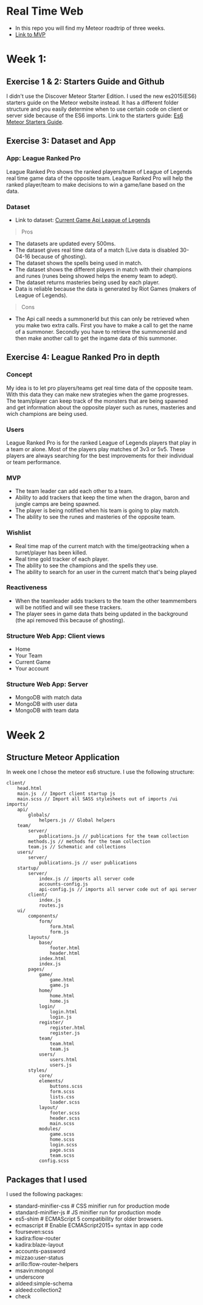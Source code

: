 # Real Time Web
* In this repo you will find my Meteor roadtrip of three weeks.
* [Link to MVP](http://37.139.2.180/)

# Week 1:

## Exercise 1 & 2: Starters Guide and Github
I didn't use the Discover Meteor Starter Edition. I used the new es2015(ES6) starters guide on the Meteor website instead. It has a different folder structure and you easily determine when to use certain code on client or server side because of the ES6 imports. Link to the starters guide: [Es6 Meteor Starters Guide](http://guide.meteor.com/structure.html).

## Exercise 3: Dataset and App

### App: League Ranked Pro
League Ranked Pro shows the ranked players/team of League of Legends real time game data of the opposite team. League Ranked Pro will help the ranked player/team to make decisions to win a game/lane based on the data.

### Dataset
* Link to dataset: [Current Game Api League of Legends](https://developer.riotgames.com/api/methods#!/976/3336)

> Pros

* The datasets are updated every 500ms.
* The dataset gives real time data of a match (Live data is disabled 30-04-16 because of ghosting).
* The dataset shows the spells being used in match.
* The dataset shows the different players in match with their champions and runes (runes being showed helps the enemy team to adept).
* The dataset returns masteries being used by each player.
* Data is reliable because the data is generated by Riot Games (makers of League of Legends).

> Cons

* The Api call needs a summonerId but this can only be retrieved when you make two extra calls. First you have to make a call to get the name of a summoner. Secondly you have to retrieve the summonersId and then make another call to get the ingame data of this summoner.

## Exercise 4: League Ranked Pro in depth

### Concept
My idea is to let pro players/teams get real time data of the opposite team. With this data they can make new strategies when the game progresses. The team/player can keep track of the monsters that are being spawned and get information about the opposite player such as runes, masteries and wich champions are being used.

### Users
League Ranked Pro is for the ranked League of Legends players that play in a team or alone. Most of the players play matches of 3v3 or 5v5. These players are always searching for the best improvements for their individual or team performance.

### MVP
* The team leader can add each other to a team.
* Ability to add trackers that keep the time when the dragon, baron and jungle camps are being spawned.
* The player is being notified when his team is going to play match.
* The ability to see the runes and masteries of the opposite team.

### Wishlist
* Real time map of the current match with the time/geotracking when a turret/player has been killed.
* Real time gold tracker of each player.
* The ability to see the champions and the spells they use.
* The ability to search for an user in the current match that's being played

### Reactiveness
* When the teamleader adds trackers to the team the other teammembers will be notified and will see these trackers.
* The player sees in game data thats being updated in the background (the api removed this because of ghosting).

### Structure Web App: Client views
* Home
* Your Team
* Current Game
* Your account

### Structure Web App: Server
* MongoDB with match data
* MongoDB with user data
* MongoDB with team data

# Week 2

## Structure Meteor Application
In week one I chose the meteor es6 structure. I use the following structure:
    
    client/
        head.html 
        main.js  // Import client startup js
        main.scss // Import all SASS stylesheets out of imports /ui
    imports/
        api/
            globals/
                helpers.js // Global helpers
        team/
            server/ 
                publications.js // publications for the team collection
            methods.js // methods for the team collection
            team.js // Schematic and collections
        users/
            server/
                publications.js // user publications
        startup/
            server/
                index.js // imports all server code
                accounts-config.js 
                api-config.js // imports all server code out of api server
            client/
                index.js
                routes.js
        ui/
            components/
                form/
                    form.html
                    form.js
            layouts/
                base/
                    footer.html
                    header.html
                index.html
                index.js
            pages/
                game/
                    game.html
                    game.js
                home/
                    home.html
                    home.js
                login/
                    login.html
                    login.js
                register/
                    register.html
                    register.js
                team/
                    team.html
                    team.js
                users/
                    users.html
                    users.js
            styles/
                core/
                elements/
                    buttons.scss
                    form.scss
                    lists.css
                    loader.scss
                layout/
                    footer.scss
                    header.scss
                    main.scss
                modules/
                    game.scss
                    home.scss
                    login.scss
                    page.scss
                    team.scss
                config.scss

## Packages that I used
I used the following packages:
* standard-minifier-css   # CSS minifier run for production mode
* standard-minifier-js    # JS minifier run for production mode
* es5-shim                # ECMAScript 5 compatibility for older browsers.
* ecmascript              # Enable ECMAScript2015+ syntax in app code
* fourseven:scss
* kadira:flow-router
* kadira:blaze-layout
* accounts-password
* mizzao:user-status
* arillo:flow-router-helpers
* msavin:mongol
* underscore
* aldeed:simple-schema
* aldeed:collection2
* check



